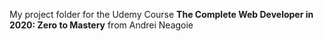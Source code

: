 My project folder for the Udemy Course <strong>The Complete Web Developer in 2020: Zero to Mastery</strong> from Andrei Neagoie
